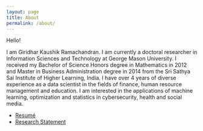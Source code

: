 ```yaml
---
layout: page
title: About
permalink: /about/
---
```


Hello!

I am Giridhar Kaushik Ramachandran. I am currently a doctoral researcher in Information Sciences and Technology at George Mason University. I received my Bachelor of Science Honors degree in Mathematics in 2012 and Master in Business Administration degree in 2014 from the Sri Sathya Sai Institute of Higher Learning, India. I have over 4 years of diverse experience as a data scientist in the fields of finance, human resource management and education. I am interested in the applications of machine learning, optimization and statistics in cybersecurity, health and social media.

* [Resumé](https://drive.google.com/file/d/191DO71AUbSeYKx2S8y8P2_RMp9i9RJs1/view?usp=sharing)
* [Research Statement](https://drive.google.com/file/d/1x1fgAZkvRdBz5cz4alQN3Gjh2kWgMbW0/view?usp=sharing)